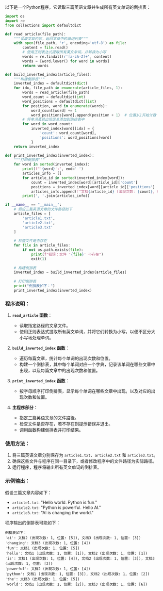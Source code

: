 以下是一个Python程序，它读取三篇英语文章并生成所有英文单词的倒排表：

```python
import os
import re
from collections import defaultdict

def read_article(file_path):
    """读取文章内容，返回文章中的单词列表"""
    with open(file_path, 'r', encoding='utf-8') as file:
        content = file.read()
        # 使用正则表达式提取所有英文单词，并转换为小写
        words = re.findall(r'[a-zA-Z]+', content)
        words = [word.lower() for word in words]
        return words

def build_inverted_index(article_files):
    """构建倒排表"""
    inverted_index = defaultdict(dict)
    for idx, file_path in enumerate(article_files, 1):
        words = read_article(file_path)
        word_count = defaultdict(int)
        word_positions = defaultdict(list)
        for position, word in enumerate(words):
            word_count[word] += 1
            word_positions[word].append(position + 1)  # 位置从1开始计数
        # 将单词及其出现信息添加到倒排表中
        for word in word_count:
            inverted_index[word][idx] = {
                'count': word_count[word],
                'positions': word_positions[word]
            }
    return inverted_index

def print_inverted_index(inverted_index):
    """打印倒排表"""
    for word in sorted(inverted_index):
        print(f"'{word}':", end=' ')
        articles_info = []
        for article_id in sorted(inverted_index[word]):
            count = inverted_index[word][article_id]['count']
            positions = inverted_index[word][article_id]['positions']
            articles_info.append(f"文档{article_id} (出现次数: {count}, 位置: {positions})")
        print(', '.join(articles_info))

if __name__ == "__main__":
    # 假设三篇英语文章的文件路径如下
    article_files = [
        'article1.txt',
        'article2.txt',
        'article3.txt'
    ]
    
    # 检查文件是否存在
    for file in article_files:
        if not os.path.exists(file):
            print(f"错误：文件 '{file}' 不存在")
            exit(1)
    
    # 构建倒排表
    inverted_index = build_inverted_index(article_files)
    
    # 打印倒排表
    print("倒排表如下：")
    print_inverted_index(inverted_index)
```

### 程序说明：
1. **`read_article` 函数**：
   - 读取指定路径的文章文件。
   - 使用正则表达式提取所有英文单词，并将它们转换为小写，以便不区分大小写地处理单词。

2. **`build_inverted_index` 函数**：
   - 遍历每篇文章，统计每个单词的出现次数和位置。
   - 构建一个倒排表，其中每个单词对应一个字典，记录该单词在哪些文章中出现，以及每篇文章中的出现次数和位置。

3. **`print_inverted_index` 函数**：
   - 按字母顺序打印倒排表，显示每个单词在哪些文章中出现，以及对应的出现次数和位置。

4. **主程序部分**：
   - 指定三篇英语文章的文件路径。
   - 检查文件是否存在，若不存在则提示错误并退出。
   - 调用函数构建倒排表并打印结果。

### 使用方法：
1. 将三篇英语文章分别保存为 `article1.txt`、`article2.txt` 和 `article3.txt`。
2. 确保这些文件与程序在同一目录下，或者修改程序中的文件路径为实际路径。
3. 运行程序，程序将输出所有英文单词的倒排表。

### 示例输出：
假设三篇文章内容如下：
- `article1.txt`: "Hello world. Python is fun."
- `article2.txt`: "Python is powerful. Hello AI."
- `article3.txt`: "AI is changing the world."

程序输出的倒排表可能如下：
```
倒排表如下：
'ai': 文档2 (出现次数: 1, 位置: [5]), 文档3 (出现次数: 1, 位置: [3])
'changing': 文档3 (出现次数: 1, 位置: [4])
'fun': 文档1 (出现次数: 1, 位置: [5])
'hello': 文档1 (出现次数: 1, 位置: [1]), 文档2 (出现次数: 1, 位置: [1])
'is': 文档1 (出现次数: 1, 位置: [4]), 文档2 (出现次数: 1, 位置: [3]), 文档3 (出现次数: 1, 位置: [2])
'powerful': 文档2 (出现次数: 1, 位置: [4])
'python': 文档1 (出现次数: 1, 位置: [3]), 文档2 (出现次数: 1, 位置: [2])
'the': 文档3 (出现次数: 1, 位置: [5])
'world': 文档1 (出现次数: 1, 位置: [2]), 文档3 (出现次数: 1, 位置: [6])
```